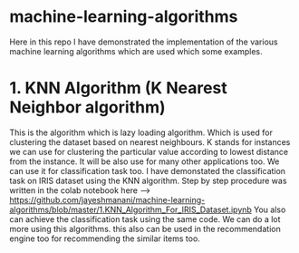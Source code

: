 # machine-learning-algorithms
Here in this repo I have demonstrated the implementation of the various machine learning algorithms which are used which some examples.

# 1. KNN Algorithm (K Nearest Neighbor algorithm) 
This is the algorithm which is lazy loading algorithm. Which is used for clustering the dataset based on nearest neighbours. K stands for instances we can use for clustering the particular value according to lowest distance from the instance. It will be also use for many other applications too. We can use it for classification task too. 
I have demonstated the classification task on IRIS dataset using the KNN algorithm. Step by step procedure was written in the colab notebook here --> https://github.com/jayeshmanani/machine-learning-algorithms/blob/master/1.KNN_Algorithm_For_IRIS_Dataset.ipynb
You also can achieve the classification task using the same code. We can do a lot more using this algorithms. this also can be used in the recommendation engine too for recommending the similar items too.
